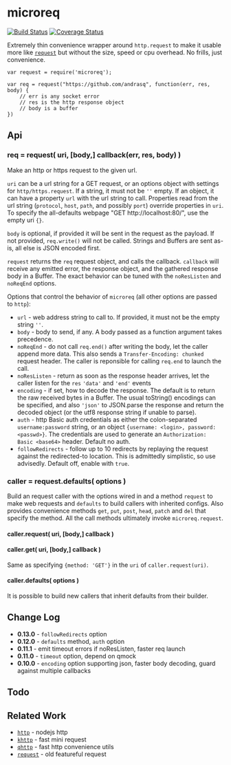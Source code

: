 microreq
========
[![Build Status](https://api.travis-ci.org/andrasq/node-microreq.svg?branch=master)](https://travis-ci.org/andrasq/node-microreq?branch=master)
[![Coverage Status](https://coveralls.io/repos/github/andrasq/node-microreq/badge.svg?branch=master)](https://coveralls.io/github/andrasq/node-microreq?branch=master)

Extremely thin convenience wrapper around `http.request` to make it usable more like
[`request`](https://npmjs.com/package/request) but without the size, speed or cpu
overhead.  No frills, just convenience.

    var request = require('microreq');

    var req = request("https://github.com/andrasq", function(err, res, body) {
        // err is any socket error
        // res is the http response object
        // body is a buffer
    })


Api
---

### req = request( uri, [body,] callback(err, res, body) )

Make an http or https request to the given url.

`uri` can be a url string for a GET request, or an options object with settings for
`http/https.request`.  If a string, it must not be `''` empty.  If an object, it can
have a property `url` with the url string to call.  Properties read from the url string
(`protocol`, `host`, `path`, and possibly `port`) override properties in `uri`.
To specify the all-defaults webpage "GET http://localhost:80/", use the empty uri `{}`.

`body` is optional, if provided it will be sent in the request as the payload.  If not
provided, `req.write()` will not be called.  Strings and Buffers are sent as-is, all
else is JSON encoded first.

`request` returns the `req` request object, and calls the callback.  `callback` will
receive any emitted error, the response object, and the gathered response body in a
Buffer.  The exact behavior can be tuned with the `noResListen` and `noReqEnd` options.

Options that control the behavior of `microreq` (all other options are passed to `http`):

- `url` - web address string to call to.  If provided, it must not be the empty string `''`.
- `body` - body to send, if any.  A body passed as a function argument takes precedence.
- `noReqEnd` - do not call `req.end()` after writing the body, let the caller append
     more data.  This also sends a `Transfer-Encoding: chunked` request header.
     The caller is reponsible for calling `req.end` to launch the call.
- `noResListen` - return as soon as the response header arrives, let the caller listen
    for the `res` `'data'` and `'end'` events
- `encoding` - if set, how to decode the response.  The default is to return the raw
    received bytes in a Buffer.  The usual toString() encodings can be specified, and
    also `'json'` to JSON.parse the response and return the decoded object (or the
    utf8 response string if unable to parse).
- `auth` - http Basic auth credentials as either the colon-separated `username:password`
    string, or an object `{username: <login>, password: <passwd>}`.  The credentials
    are used to generate an `Authorization: Basic <base64>` header.  Default no auth.
- `followRedirects` - follow up to 10 redirects by replaying the request against the redirected-to location.
    This is admittedly simplistic, so use advisedly.  Default off, enable with `true`.

### caller = request.defaults( options )

Build an request caller with the options wired in and a method `request` to make web
requests and `defaults` to build callers with inherited configs.  Also provides convenience
methods `get`, `put`, `post`, `head`, `patch` and `del` that specify the method.
All the call methods ultimately invoke `microreq.request`.

#### caller.request( uri, [body,] callback )

#### caller.get( uri, [body,] callback )

Same as specifying `{method: 'GET'}` in the `uri` of `caller.request(uri)`.

#### caller.defaults( options )

It is possible to build new callers that inherit defaults from their builder.


Change Log
----------

- **0.13.0** - `followRedirects` option
- **0.12.0** - `defaults` method, `auth` option
- **0.11.1** - emit timeout errors if noResListen, faster req launch
- **0.11.0** - `timeout` option, depend on qmock
- **0.10.0** - `encoding` option supporting json, faster body decoding, guard against multiple callbacks


Todo
----


Related Work
------------

- [`http`](https://nodejs.org/dist/latest/docs/api/http.html) - nodejs http
- [`khttp`](https://github.com/andrasq/node-k-http) - fast mini request
- [`qhttp`](https://npmjs.com/package/qhttp) - fast http convenience utils
- [`request`](https://npmjs.com/package/request) - old featureful request

